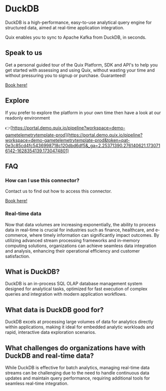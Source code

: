 <!--[tech-name]-->
# DuckDB

<!--[blurb-about-tech]-->
DuckDB is a high-performance, easy-to-use analytical query engine for structured data, aimed at real-time application integration.

Quix enables you to sync to Apache Kafka <span id="to_or_from">from</span> <span id="techname">DuckDB</span>, in seconds.

## Speak to us

Get a personal guided tour of the Quix Platform, SDK and API's to help you get started with assessing and using Quix, without wasting your time and without pressuring you to signup or purchase. Guaranteed!

[Book here!](https://quix.io/book-a-demo)


## Explore

If you prefer to explore the platform in your own time then have a look at our readonly environment

👉[https://portal.demo.quix.io/pipeline?workspace=demo-gametelemetrytemplate-prod](https://portal.demo.quix.io/pipeline?workspace=demo-gametelemetrytemplate-prod&token=pat-0e3c85cd4fc5436998718c120dbd6df5&_ga=2.25371390.276140621.1730716142-1628354139.1730474801)


## FAQ 

### How can I use this connector?

Contact us to find out how to access this connector.

[Book here!](https://quix.io/book-a-demo)

### Real-time data

Now that data volumes are increasing exponentially, the ability to process data in real-time is crucial for industries such as finance, healthcare, and e-commerce, where timely information can significantly impact outcomes. By utilizing advanced stream processing frameworks and in-memory computing solutions, organizations can achieve seamless data integration and analysis, enhancing their operational efficiency and customer satisfaction.

## What is <span id="techname">DuckDB</span>?

<!--[tech-seo-text]-->
DuckDB is an in-process SQL OLAP database management system designed for analytical tasks, optimized for fast execution of complex queries and integration with modern application workflows.

## What data is <span id="techname">DuckDB</span> good for?

<!--[tech-data-seo-text]-->
DuckDB excels at processing large volumes of data for analytics directly within applications, making it ideal for embedded analytic workloads and rapid, interactive data exploration scenarios.

## What challenges do organizations have with <span id="techname">DuckDB</span> and real-time data?

<!--[tech-challenges-seo-text]-->
While DuckDB is effective for batch analytics, managing real-time data streams can be challenging due to the need to handle continuous data updates and maintain query performance, requiring additional tools for seamless real-time integration.